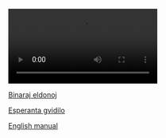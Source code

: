 ![Filmeto](./dok/filmeto.mp4)

[Binaraj eldonoj](https://github.com/zvd2/wortserchilo-binaraj)

[Esperanta gvidilo](./gŭidilo_eo.md)

[English manual](./gŭidilo_en.md)
